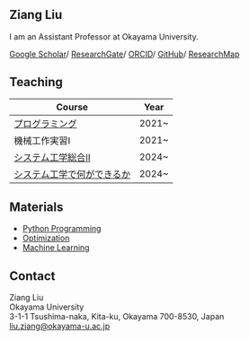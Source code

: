 # 

## Ziang Liu 

I am an Assistant Professor at Okayama University.

[Google Scholar](https://scholar.google.com/citations?hl=en&user=_G5ufOEAAAAJ)/
[ResearchGate](https://www.researchgate.net/profile/Ziang-Liu-4)/
[ORCID](https://orcid.org/0000-0002-1364-3502)/
[GitHub](https://github.com/zi-ang-liu/)/
[ResearchMap](https://researchmap.jp/liu.ziang)

## Teaching

| Course                                                                                                              | Year  |
| ------------------------------------------------------------------------------------------------------------------- | ----- |
| [プログラミング](https://zi-ang-liu.github.io/jb-c-programming/intro.html)                                          | 2021~ |
| 機械工作実習I                                                                                                       | 2021~ |
| [システム工学総合Ⅱ](https://zi-ang-liu.github.io/jb-practice-on-systems-engineering/intro.html)                     | 2024~ |
| [システム工学で何ができるか](https://github.com/zi-ang-liu/Slides/tree/main/An-Introduction-to-Systems-Engineering) | 2024~ |

## Materials

- [Python Programming](https://ziangs-organization.gitbook.io/python/)
- [Optimization](https://zi-ang-liu.github.io/jb-optimization/)
- [Machine Learning](https://zi-ang-liu.github.io/jb-machine_learning/)

## Contact

Ziang Liu   
Okayama University   
3-1-1 Tsushima-naka, Kita-ku, Okayama 700-8530, Japan   
[liu.ziang@okayama-u.ac.jp](mailto:liu.ziang@okayama-u.ac.jp)
